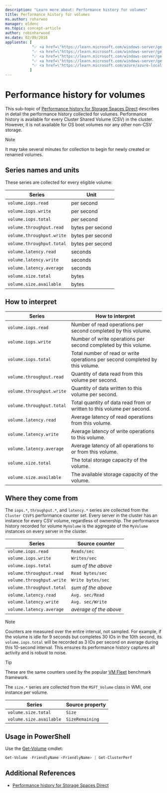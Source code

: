 ```yaml
---
description: "Learn more about: Performance history for volumes"
title: Performance history for volumes
ms.author: roharwoo
manager: eldenc
ms.topic: concept-article
author: robinharwood
ms.date: 02/09/2018
appliesto: [
			"✅ <a href=\"https://learn.microsoft.com/windows-server/get-started/windows-server-release-info\" target=\"_blank\">Windows Server 2025</a>",
			"✅ <a href=\"https://learn.microsoft.com/windows-server/get-started/windows-server-release-info\" target=\"_blank\">Windows Server 2022</a>",
			"✅ <a href=\"https://learn.microsoft.com/windows-server/get-started/windows-server-release-info\" target=\"_blank\">Windows Server 2019</a>",
			"✅ <a href=\"https://learn.microsoft.com/windows-server/get-started/windows-server-release-info\" target=\"_blank\">Windows Server 2016</a>",
			"✅ <a href=\"https://learn.microsoft.com/azure/azure-local/release-information-23h2\" target=\"_blank\">Azure Local 2311.2 and later</a>"
		   ]
---
```


# Performance history for volumes

This sub-topic of [Performance history for Storage Spaces Direct](performance-history.md) describes in detail the performance history collected for volumes. Performance history is available for every Cluster Shared Volume (CSV) in the cluster. However, it is not available for OS boot volumes nor any other non-CSV storage.

   > [!NOTE]
   > It may take several minutes for collection to begin for newly created or renamed volumes.

## Series names and units

These series are collected for every eligible volume:

| Series                    | Unit             |
|---------------------------|------------------|
| `volume.iops.read`        | per second       |
| `volume.iops.write`       | per second       |
| `volume.iops.total`       | per second       |
| `volume.throughput.read`  | bytes per second |
| `volume.throughput.write` | bytes per second |
| `volume.throughput.total` | bytes per second |
| `volume.latency.read`     | seconds          |
| `volume.latency.write`    | seconds          |
| `volume.latency.average`  | seconds          |
| `volume.size.total`       | bytes            |
| `volume.size.available`   | bytes            |

## How to interpret

| Series                    | How to interpret                                                              |
|---------------------------|-------------------------------------------------------------------------------|
| `volume.iops.read`        | Number of read operations per second completed by this volume.                |
| `volume.iops.write`       | Number of write operations per second completed by this volume.               |
| `volume.iops.total`       | Total number of read or write operations per second completed by this volume. |
| `volume.throughput.read`  | Quantity of data read from this volume per second.                            |
| `volume.throughput.write` | Quantity of data written to this volume per second.                           |
| `volume.throughput.total` | Total quantity of data read from or written to this volume per second.        |
| `volume.latency.read`     | Average latency of read operations from this volume.                          |
| `volume.latency.write`    | Average latency of write operations to this volume.                           |
| `volume.latency.average`  | Average latency of all operations to or from this volume.                     |
| `volume.size.total`       | The total storage capacity of the volume.                                     |
| `volume.size.available`   | The available storage capacity of the volume.                                 |

## Where they come from

The `iops.*`, `throughput.*`, and `latency.*` series are collected from the `Cluster CSVFS` performance counter set. Every server in the cluster has an instance for every CSV volume, regardless of ownership. The performance history recorded for volume `MyVolume` is the aggregate of the `MyVolume` instances on every server in the cluster.

| Series                    | Source counter         |
|---------------------------|------------------------|
| `volume.iops.read`        | `Reads/sec`            |
| `volume.iops.write`       | `Writes/sec`           |
| `volume.iops.total`       | *sum of the above*     |
| `volume.throughput.read`  | `Read bytes/sec`       |
| `volume.throughput.write` | `Write bytes/sec`      |
| `volume.throughput.total` | *sum of the above*     |
| `volume.latency.read`     | `Avg. sec/Read`        |
| `volume.latency.write`    | `Avg. sec/Write`       |
| `volume.latency.average`  | *average of the above* |

   > [!NOTE]
   > Counters are measured over the entire interval, not sampled. For example, if the volume is idle for 9 seconds but completes 30 IOs in the 10th second, its `volume.iops.total` will be recorded as 3 IOs per second on average during this 10-second interval. This ensures its performance history captures all activity and is robust to noise.

   > [!TIP]
   > These are the same counters used by the popular [VM Fleet](https://github.com/microsoft/diskspd/blob/master/Frameworks/VMFleet/WatchCluster.psm1) benchmark framework.

The `size.*` series are collected from the `MSFT_Volume` class in WMI, one instance per volume.

| Series                    | Source property |
|---------------------------|-----------------|
| `volume.size.total`       | `Size`          |
| `volume.size.available`   | `SizeRemaining` |

## Usage in PowerShell

Use the [Get-Volume](/powershell/module/storage/get-volume) cmdlet:

```PowerShell
Get-Volume -FriendlyName <FriendlyName> | Get-ClusterPerf
```

## Additional References

- [Performance history for Storage Spaces Direct](performance-history.md)
